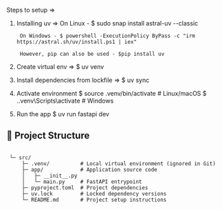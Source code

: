 Steps to setup =>

1. Installing uv => 
        On Linux - $ sudo snap install astral-uv --classic
        
        On Windows - $ powershell -ExecutionPolicy ByPass -c "irm https://astral.sh/uv/install.ps1 | iex"
        
        However, pip can also be used - $pip install uv

2. Create virtual env => 
        $ uv venv

3. Install dependencies from lockfile =>
        $ uv sync

4. Activate environment
        $ source .venv/bin/activate   # Linux/macOS
        $ .\.venv\Scripts\activate    # Windows
 
5. Run the app
        $ uv run fastapi dev


## 📂 Project Structure

```text

 └─ src/
     ├─ .venv/          # Local virtual environment (ignored in Git)
     ├─ app/            # Application source code
     │   ├─ __init__.py
     │   └─ main.py     # FastAPI entrypoint
     ├─ pyproject.toml  # Project dependencies
     ├─ uv.lock         # Locked dependency versions
     └─ README.md       # Project setup instructions
